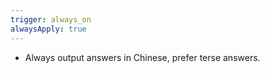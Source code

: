 ```yaml
---
trigger: always_on
alwaysApply: true
---
```


- Always output answers in Chinese, prefer terse answers.
